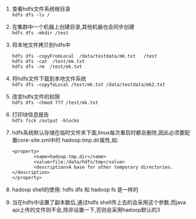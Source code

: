 1. 查看hdfs文件系统根目录\
```hdfs dfs -ls /```
2. 在集群中一个机器上创建目录,其他机器也会同步创建\
```hdfs dfs -mkdir /test```
3. 将本地文件拷贝到hdfs中
    ```
    hdfs dfs -copyFromLocal  /data/testdata/mk.txt   /test
    hdfs dfs -cat  /test/mk.txt
    hdfs dfs -rm  /test/mk.txt
    ```

4. 将hdfs文件下载到本地文件系统\
    ```hdfs dfs -copyToLocal /test/mk.txt /data/testdata/mk2.txt```
5. 改变hdfs文件的权限\
```hdfs dfs -chmod 777 /test/mk.txt```
6. 打印块信息报告\
```hdfs fsck /output -blocks```
7. hdfs系统默认存储在临时文件夹下面,linux每次重启时都会删除,因此必须要配置core-site.xml中的
hadoop.tmp.dir属性,如:
    ```
    <property>
            <name>hadoop.tmp.dir</name>
            <value>file:/data/hdfs/tmp</value>
            <description>A base for other temporary directories.</description>
    </property>

    ```
 8. hadoop shell的使用:
 hdfs dfs 和 hadoop fs 是一样的
 9. 当在hdfs中设置了副本数后,通过hdfs shell传上去的会采用这个参数,而java api上传的文件则不会,除非设置一下,否则会采用hadoop默认的3